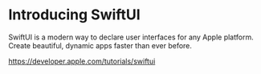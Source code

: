 # Introducing SwiftUI

SwiftUI is a modern way to declare user interfaces for any Apple platform. Create beautiful, dynamic apps faster than ever before.

https://developer.apple.com/tutorials/swiftui
